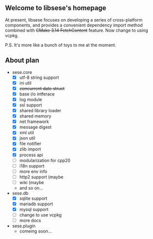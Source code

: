 ## Welcome to libsese's homepage

At present, libsese focuses on developing a series of cross-platform components, 
and provides a convenient dependency import method combined with ~~CMake 3.14 FetchContent~~ feature.
Now change to using vcpkg.

P.S. It's more like a bunch of toys to me at the moment.

## About plan
- sese.core
  - [x] utf-8 string support
  - [x] ini util
  - [x] ~~concurrent date struct~~
  - [x] base i/o intferace
  - [x] log module
  - [x] ssl support
  - [x] shared library loader
  - [x] shared memory
  - [x] net framework
  - [x] message digest
  - [x] xml util
  - [x] json util
  - [x] file notifier
  - [x] zlib import
  - [x] process api
  - [ ] modularization for cpp20
  - [ ] i18n support
  - [ ] more env info
  - [ ] http2 support (maybe
  - [ ] wiki (maybe
  - and so on...
- sese.db
  - [x] sqlite support
  - [x] mariadb support
  - [x] mysql support
  - [ ] change to use vcpkg
  - [ ] more docs
- sese.plugin
  - comeing soon...
